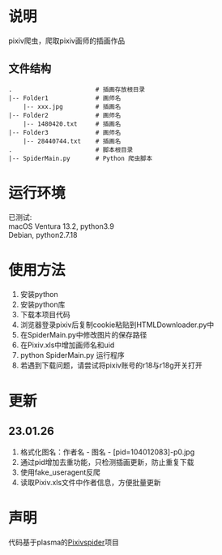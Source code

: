 # 说明
pixiv爬虫，爬取pixiv画师的插画作品

## 文件结构
```
.                       # 插画存放根目录
|-- Folder1             # 画师名
    |-- xxx.jpg         # 插画名
|-- Folder2             # 画师名
    |-- 1480420.txt     # 插画名
|-- Folder3             # 画师名
    |-- 28440744.txt    # 插画名
.                       # 脚本根目录
|-- SpiderMain.py       # Python 爬虫脚本
```

# 运行环境
已测试:  
macOS Ventura 13.2, python3.9  
Debian, python2.7.18


# 使用方法
1. 安装python
2. 安装python库
3. 下载本项目代码
4. 浏览器登录pixiv后复制cookie粘贴到HTMLDownloader.py中
5. 在SpiderMain.py中修改图片的保存路径
6. 在Pixiv.xls中增加画师名和uid
7. python SpiderMain.py 运行程序
8. 若遇到下载问题，请尝试将pixiv账号的r18与r18g开关打开

# 更新
## 23.01.26
1. 格式化图名：作者名 - 图名 - [pid=104012083]-p0.jpg
2. 通过pid增加去重功能，只检测插画更新，防止重复下载
3. 使用fake_useragent反爬
4. 读取Pixiv.xls文件中作者信息，方便批量更新

# 声明

代码基于plasma的[Pixivspider](https://github.com/plasmacookie/pixivSpider)项目
